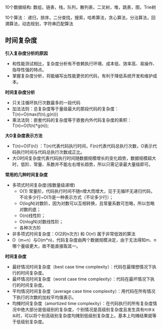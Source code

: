 10个数据结构: 数组，链表，栈，队列，散列表，二叉树，堆，跳表，图，Trie树 

10个算法： 递归，排序，二分查找，搜索，哈希算法，贪心算法，分治算法，回溯算法，动态规划，字符串匹配算法



## 时间复杂度

**引入复杂度分析的原因**

- 和性能测试相比，复杂度分析有不依赖执行环境、成本低、效率高、易操作、指导性强的特点。 
- 掌握复杂度分析，将能编写出性能更优的代码，有利于降低系统开发和维护成本。

**时间复杂度分析**

- 只关注循环执行次数最多的一段代码
- 加法法则：总复杂度等于量级最大的那段代码的复杂度：T(n)=O(max(f(n),g(n)))
- 乘法法则：嵌套代码的复杂度等于嵌套内外代码复杂度的乘积：T(n)=O(f(n)*g(n));

**大O复杂度表示方法**

- T(n)=O(F(n)) ：T(n)代表代码执行时间，F(n)代表代码总执行次数，O表示代码执行时间与代码总执行次数成正比。 
- 大O时间复杂度代表代码执行时间随数据规模增长的变化趋势，数据规模超大时，低阶、常量、系数并不能左右增长趋势，所以只需记录最大量级即可。

**常用的几种时间复杂度**

- 多项式时间复杂度(按数量级递增) 
  - O(1) 常量阶，代码执行时间不随n增大而增大，见于无循环无递归代码，不论多少行~O(1)是一种表示方式（不论多少行）；
  - O(logN)对数阶，因为对数可以互相转换，且常量系数可忽略，所以忽略对数的底； 
  - O(n)线性阶； 
  - O(nlogN)对数线性阶；
  - 各种次方阶
- 非多项式时间复杂度：O(2的n次方) 和 O(n!)     属于非常低效的算法
-  O（m+n）与O(m*n)，代码复杂度由两个数据规模决定，由于无法得知m、n哪个量级更大，故不能直接取其一。 

**时间复杂度**

- 最好情况时间复杂度（best case time complexity）：代码在最理想情况下执行的时间复杂度。
- 最坏情况时间复杂度（worst case time complexity）：代码在最坏情况下执行的时间复杂度。
- 平均情况时间复杂度（average case time complexity）：用代码在所有情况下执行的次数的加权平均值表示。
- 均摊时间复杂度（amortized time complexity）：在代码执行的所有复杂度情况中绝大部分是低级别的复杂度，个别情况是高级别复杂度且发生具有`时序关系`时，可以将个别高级别复杂度均摊到低级别复杂度上。基本上均摊结果就等于低级别复杂度。

